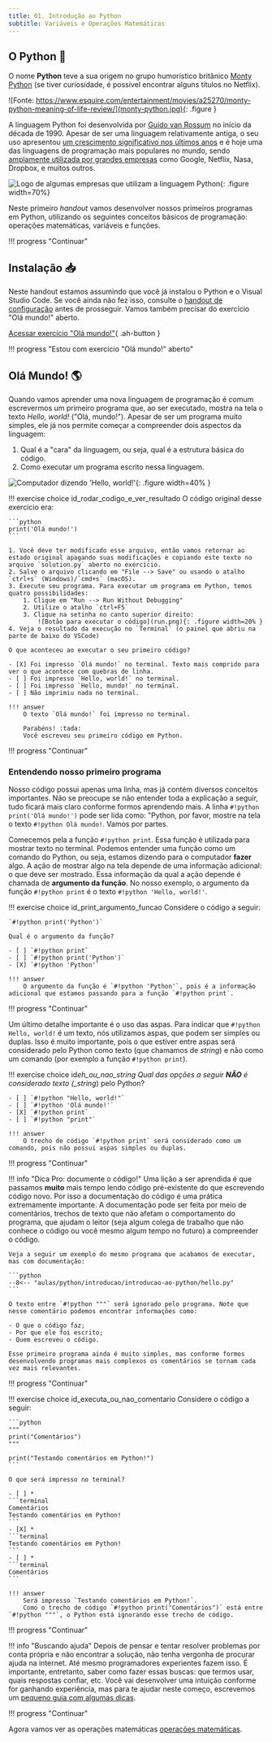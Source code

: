 ```yaml
---
title: 01. Introdução ao Python
subtitle: Variáveis e Operações Matemáticas
---
```


## O Python :snake:

O nome **Python** teve a sua origem no grupo humorístico britânico [Monty Python](https://pt.wikipedia.org/wiki/Monty_Python) (se tiver curiosidade, é possível encontrar alguns títulos no Netflix).

![Fonte: https://www.esquire.com/entertainment/movies/a25270/monty-python-meaning-of-life-review/](monty-python.jpg){: .figure }

A linguagem Python foi desenvolvida por [Guido van Rossum](https://en.wikipedia.org/wiki/Guido_van_Rossum) no início da década de 1990. Apesar de ser uma linguagem relativamente antiga, o seu uso apresentou [um crescimento significativo nos últimos anos](https://stackoverflow.blog/2017/09/06/incredible-growth-python/) e é hoje uma das linguagens de programação mais populares no mundo, sendo [amplamente utilizada por grandes empresas](https://www.python.org/about/quotes/) como Google, Netflix, Nasa, Dropbox, e muitos outros.

![Logo de algumas empresas que utilizam a linguagem Python](logos.png){: .figure width=70%}

Neste primeiro _handout_ vamos desenvolver nossos primeiros programas em Python, utilizando os seguintes conceitos básicos de programação: operações matemáticas, variáveis e funções.

!!! progress "Continuar"

## Instalação :inbox_tray:

Neste handout estamos assumindo que você já instalou o Python e o Visual Studio Code. Se você ainda não fez isso, consulte o [handout de configuração](../../../../sobre/configuracao/index.md) antes de prosseguir. Vamos também precisar do exercício "Olá mundo!" aberto.

[Acessar exercício "Olá mundo!"](../exercises/ola_mundo/index.md){ .ah-button }

!!! progress "Estou com exercício "Olá mundo!" aberto"

## Olá Mundo! :earth_americas:

Quando vamos aprender uma nova linguagem de programação é comum escrevermos um primeiro programa que, ao ser executado, mostra na tela o texto _Hello, world!_ ("Olá, mundo!"). Apesar de ser um programa muito simples, ele já nos permite começar a compreender dois aspectos da linguagem:

1. Qual é a "cara" da linguagem, ou seja, qual é a estrutura básica do código.
2. Como executar um programa escrito nessa linguagem.

![Computador dizendo 'Hello, world!'](hello_world.png){: .figure width=40% }

!!! exercise choice id_rodar_codigo_e_ver_resultado
    O código original desse exercício era:

    ```python
    print('Olá mundo!')
    ```

    1. Você deve ter modificado esse arquivo, então vamos retornar ao estado original apagando suas modificações e copiando este texto no arquivo `solution.py` aberto no exercício.
    2. Salve o arquivo clicando em "File --> Save" ou usando o atalho `ctrl+s` (Windows)/`cmd+s` (macOS).
    3. Execute seu programa. Para executar um programa em Python, temos quatro possibilidades:
        1. Clique em "Run --> Run Without Debugging"
        2. Utilize o atalho `ctrl+F5`
        3. Clique na setinha no canto superior direito:
            ![Botão para executar o código](run.png){: .figure width=20% }
    4. Veja o resultado da execução no `Terminal` (o painel que abriu na parte de baixo do VSCode)

    O que aconteceu ao executar o seu primeiro código?

    - [X] Foi impresso `Olá mundo!` no terminal. Texto mais comprido para ver o que acontece com quebras de linha.
    - [ ] Foi impresso `Hello, world!` no terminal.
    - [ ] Foi impresso `Hello, mundo!` no terminal.
    - [ ] Não imprimiu nada no terminal.

    !!! answer
        O texto `Olá mundo!` foi impresso no terminal.

        Parabéns! :tada:
        Você escreveu seu primeiro código em Python.

!!! progress "Continuar"

### Entendendo nosso primeiro programa

Nosso código possui apenas uma linha, mas já contém diversos conceitos importantes. Não se preocupe se não entender toda a explicação a seguir, tudo ficará mais claro conforme formos aprendendo mais. A linha `#!python print('Olá mundo!')` pode ser lida como: "Python, por favor, mostre na tela o texto `#!python Olá mundo!`. Vamos por partes.

Comecemos pela a função `#!python print`. Essa função é utilizada para mostrar texto no terminal. Podemos entender uma função como um comando do Python, ou seja, estamos dizendo para o computador **fazer** algo. A ação de mostrar algo na tela depende de uma informação adicional: o que deve ser mostrado. Essa informação da qual a ação depende é chamada de **argumento da função**. No nosso exemplo, o argumento da função `#!python print` é o texto `#!python 'Hello, world!'`.

!!! exercise choice id_print_argumento_funcao
    Considere o código a seguir:

    `#!python print('Python')`

    Qual é o argumento da função?

    - [ ] `#!python print`
    - [ ] `#!python print('Python')`
    - [X] `#!python 'Python'`

    !!! answer
        O argumento da função é `#!python 'Python'`, pois é a informação adicional que estamos passando para a função `#!python print`.

!!! progress "Continuar"

Um último detalhe importante é o uso das aspas. Para indicar que `#!python Hello, world!` é um texto, nós utilizamos aspas, que podem ser simples ou duplas. Isso é muito importante, pois o que estiver entre aspas será considerado pelo Python como texto (que chamamos de _string_) e não como um comando (por exemplo a função `#!python print`).

!!! exercise choice id*eh_ou_nao_string
    Qual das opções a seguir **NÃO** é considerado texto (\_string*) pelo Python?

    - [ ] `#!python "Hello, world!"`
    - [ ] `#!python 'Olá mundo!'`
    - [X] `#!python print`
    - [ ] `#!python "print"`

    !!! answer
        O trecho de código `#!python print` será considerado como um comando, pois não possui aspas simples ou duplas.

!!! progress "Continuar"

!!! info "Dica Pro: documente o código!"
    Uma lição a ser aprendida é que passamos **muito** mais tempo lendo código pré-existente do que escrevendo código novo. Por isso a documentação do código é uma prática extremamente importante. A documentação pode ser feita por meio de comentários, trechos de texto que não afetam o comportamento do programa, que ajudam o leitor (seja algum colega de trabalho que não conhece o código ou você mesmo algum tempo no futuro) a compreender o código.

    Veja a seguir um exemplo do mesmo programa que acabamos de executar, mas com documentação:

    ```python
    --8<-- "aulas/python/introducao/introducao-ao-python/hello.py"
    ```

    O texto entre `#!python """` será ignorado pelo programa. Note que nesse comentário podemos encontrar informações como:

    - O que o código faz;
    - Por que ele foi escrito;
    - Quem escreveu o código.

    Esse primeiro programa ainda é muito simples, mas conforme formos desenvolvendo programas mais complexos os comentários se tornam cada vez mais relevantes.

!!! progress "Continuar"

!!! exercise choice id_executa_ou_nao_comentario
    Considere o código a seguir:

    ```python
    """
    print("Comentários")
    """

    print("Testando comentários em Python!")
    ```

    O que será impresso no terminal?

    - [ ] *
    ```terminal
    Comentários
    Testando comentários em Python!
    ```
    - [X] *
    ```terminal
    Testando comentários em Python!
    ```
    - [ ] *
    ```terminal
    Comentários
    ```

    !!! answer
        Será impresso `Testando comentários em Python!`.
        Como o trecho de código `#!python print("Comentários")` está entre `#!python """`, o Python está ignorando esse trecho de código.

!!! progress "Continuar"

!!! info "Buscando ajuda"
    Depois de pensar e tentar resolver problemas por conta própria e não encontrar a solução, não tenha vergonha de procurar ajuda na internet. Até mesmo programadores experientes fazem isso. É importante, entretanto, saber como fazer essas buscas: que termos usar, quais respostas confiar, etc. Você vai desenvolver uma intuição conforme for ganhando experiência, mas para te ajudar neste começo, escrevemos um [pequeno guia com algumas dicas](../../../buscando-ajuda).

!!! progress "Continuar"

Agora vamos ver as operações matemáticas [operações matemáticas](../operacoes-matematicas/index.md).
